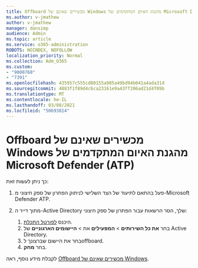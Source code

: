 ```yaml
---
title: Offboard מכשירים שאינם של Windows מהגנת האיום המתקדמים של Microsoft Defender (ATP)
ms.author: v-jmathew
author: v-jmathew
manager: dansimp
audience: Admin
ms.topic: article
ms.service: o365-administration
ROBOTS: NOINDEX, NOFOLLOW
localization_priority: Normal
ms.collection: Adm_O365
ms.custom:
- "9000760"
- "7391"
ms.openlocfilehash: 435957c555cd80155a985a49bd94b041a4ada31d
ms.sourcegitcommit: 4883f1f89d4c6ca23161e9a43ff206ad21d4f09b
ms.translationtype: MT
ms.contentlocale: he-IL
ms.lasthandoff: 03/08/2021
ms.locfileid: "50693814"
---
```

# <a name="offboard-non-windows-devices-from-microsoft-defender-advanced-threat-protection-atp"></a>Offboard מכשירים שאינם של Windows מהגנת האיום המתקדמים של Microsoft Defender (ATP)

כך ניתן לעשות זאת:

1. פעל בהתאם לתיעוד של הצד השלישי לניתוק הפתרון של ספק חיצוני מ-Microsoft Defender ATP.
2. מתוך דייר ה-Active Directory שלך, הסר הרשאות עבור הפתרון של ספק חיצוני:

    1. היכנס [לפורטל התכלת](https://go.microsoft.com/fwlink/?linkid=2125612).
    1. בחר **את כל השירותים**  >  **המפעילים** את  >  **היישומים הארגוניים** של Active Directory.
    1. בחר את היישום שברצונך לoffboard.
    1. בחר **מחק**.

לקבלת מידע נוסף, ראה [Offboard מכשירים שאינם של Windows](https://go.microsoft.com/fwlink/?linkid=2143630).
